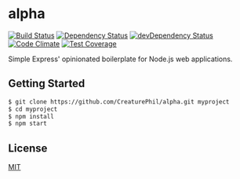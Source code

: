 # alpha 

[![Build Status](https://travis-ci.org/CreaturePhil/alpha.svg)](https://travis-ci.org/CreaturePhil/alpha)
[![Dependency Status](https://david-dm.org/creaturephil/alpha.svg)](https://david-dm.org/creaturephil/alpha)
[![devDependency Status](https://david-dm.org/creaturephil/alpha/dev-status.svg)](https://david-dm.org/creaturephil/alpha#info=devDependencies)
[![Code Climate](https://codeclimate.com/github/CreaturePhil/alpha/badges/gpa.svg)](https://codeclimate.com/github/CreaturePhil/alpha)
[![Test Coverage](https://codeclimate.com/github/CreaturePhil/alpha/badges/coverage.svg)](https://codeclimate.com/github/CreaturePhil/alpha)

Simple Express' opinionated boilerplate for Node.js web applications.

## Getting Started

```bash
$ git clone https://github.com/CreaturePhil/alpha.git myproject
$ cd myproject
$ npm install
$ npm start
```

## License

[MIT](LICENSE)
